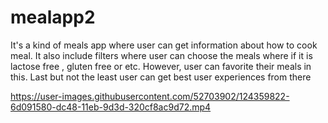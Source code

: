 # mealapp2
It's a kind of meals app where user can get information about how to cook meal. 
It also include filters where user can choose the meals where if it is lactose free , gluten free or etc. However, user can favorite their meals in this. 
Last but not the least user can get best user experiences from there

https://user-images.githubusercontent.com/52703902/124359822-6d091580-dc48-11eb-9d3d-320cf8ac9d72.mp4


